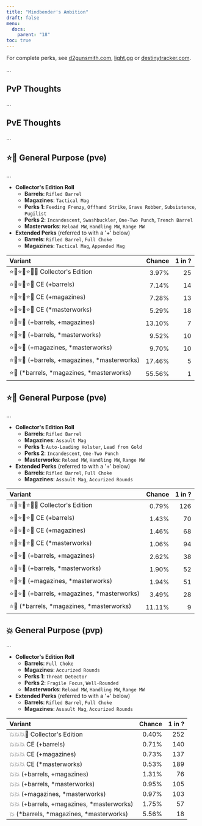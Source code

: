 ```yaml
---
title: "Mindbender's Ambition"
draft: false
menu:
  docs:
    parent: "18"
toc: true
---
```


For complete perks, see [d2gunsmith.com](https://d2gunsmith.com/w/1094005544), [light.gg](https://www.light.gg/db/items/1094005544) or [destinytracker.com](https://destinytracker.com/destiny-2/db/items/1094005544).

...

## PvP Thoughts

...

## PvE Thoughts

...

## ⭐👾 General Purpose (pve)

...

* **Collector's Edition Roll**
  * **Barrels**: `Rifled Barrel`
  * **Magazines**: `Tactical Mag`
  * **Perks 1**: `Feeding Frenzy`, `Offhand Strike`, `Grave Robber`, `Subsistence`, `Pugilist`
  * **Perks 2**: `Incandescent`, `Swashbuckler`, `One-Two Punch`, `Trench Barrel`
  * **Masterworks**: `Reload MW`, `Handling MW`, `Range MW`
* **Extended Perks** (referred to with a '+' below)
  * **Barrels**: `Rifled Barrel`, `Full Choke`
  * **Magazines**: `Tactical Mag`, `Appended Mag`

| Variant | Chance | 1 in ? |
|:-|-:|-:|
| ⭐👾⭐👾⭐👾🌟 Collector's Edition | 3.97% | 25 |
| ⭐👾⭐👾⭐👾 CE (+barrels) | 7.14% | 14 |
| ⭐👾⭐👾⭐👾 CE (+magazines) | 7.28% | 13 |
| ⭐👾⭐👾⭐👾 CE (*masterworks) | 5.29% | 18 |
| ⭐👾⭐👾 (+barrels, +magazines) | 13.10% | 7 |
| ⭐👾⭐👾 (+barrels, *masterworks) | 9.52% | 10 |
| ⭐👾⭐👾 (+magazines, *masterworks) | 9.70% | 10 |
| ⭐👾⭐👾 (+barrels, +magazines, *masterworks) | 17.46% | 5 |
| ⭐👾 (*barrels, *magazines, *masterworks) | 55.56% | 1 |

## ⭐👾 General Purpose (pve)

...

* **Collector's Edition Roll**
  * **Barrels**: `Rifled Barrel`
  * **Magazines**: `Assault Mag`
  * **Perks 1**: `Auto-Loading Holster`, `Lead from Gold`
  * **Perks 2**: `Incandescent`, `One-Two Punch`
  * **Masterworks**: `Reload MW`, `Handling MW`, `Range MW`
* **Extended Perks** (referred to with a '+' below)
  * **Barrels**: `Rifled Barrel`, `Full Choke`
  * **Magazines**: `Assault Mag`, `Accurized Rounds`

| Variant | Chance | 1 in ? |
|:-|-:|-:|
| ⭐👾⭐👾⭐👾🌟 Collector's Edition | 0.79% | 126 |
| ⭐👾⭐👾⭐👾 CE (+barrels) | 1.43% | 70 |
| ⭐👾⭐👾⭐👾 CE (+magazines) | 1.46% | 68 |
| ⭐👾⭐👾⭐👾 CE (*masterworks) | 1.06% | 94 |
| ⭐👾⭐👾 (+barrels, +magazines) | 2.62% | 38 |
| ⭐👾⭐👾 (+barrels, *masterworks) | 1.90% | 52 |
| ⭐👾⭐👾 (+magazines, *masterworks) | 1.94% | 51 |
| ⭐👾⭐👾 (+barrels, +magazines, *masterworks) | 3.49% | 28 |
| ⭐👾 (*barrels, *magazines, *masterworks) | 11.11% | 9 |

## 💥 General Purpose (pvp)

...

* **Collector's Edition Roll**
  * **Barrels**: `Full Choke`
  * **Magazines**: `Accurized Rounds`
  * **Perks 1**: `Threat Detector`
  * **Perks 2**: `Fragile Focus`, `Well-Rounded`
  * **Masterworks**: `Reload MW`, `Handling MW`, `Range MW`
* **Extended Perks** (referred to with a '+' below)
  * **Barrels**: `Rifled Barrel`, `Full Choke`
  * **Magazines**: `Assault Mag`, `Accurized Rounds`

| Variant | Chance | 1 in ? |
|:-|-:|-:|
| 💥💥💥🌟 Collector's Edition | 0.40% | 252 |
| 💥💥💥 CE (+barrels) | 0.71% | 140 |
| 💥💥💥 CE (+magazines) | 0.73% | 137 |
| 💥💥💥 CE (*masterworks) | 0.53% | 189 |
| 💥💥 (+barrels, +magazines) | 1.31% | 76 |
| 💥💥 (+barrels, *masterworks) | 0.95% | 105 |
| 💥💥 (+magazines, *masterworks) | 0.97% | 103 |
| 💥💥 (+barrels, +magazines, *masterworks) | 1.75% | 57 |
| 💥 (*barrels, *magazines, *masterworks) | 5.56% | 18 |
